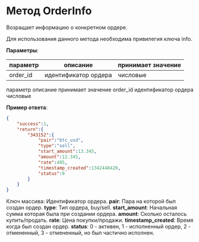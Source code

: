 # Метод OrderInfo

Возращает информацию о конкретном ордере.

Для использования данного метода необходима привилегия ключа info.

**Параметры**:

**параметр** | **описание** | **принимает значение**
------------ | ------------ | -------------
order_id | идентификатор ордера | числовые 

параметр	описание	принимает значение
order_id	идентификатор ордера	числовые

**Пример ответа**:
```json
{
	"success":1,
	"return":{
		"343152":{
			"pair":"btc_usd",
			"type":"sell",
			"start_amount":13.345,
			"amount":12.345,
			"rate":485,
			"timestamp_created":1342448420,
			"status":0
		}
	}
}
```

Ключ массива: Идентификатор ордера.
**pair**: Пара на которой был создан ордер.
**type**: Тип ордера, buy/sell.
**start_amount**: Начальная сумма которая была при создании ордера.
**amount**: Сколько осталось купить/продать.
**rate**: Цена покупки/продажи.
**timestamp_created**: Время когда был создан ордер.
**status**: 0 - активен, 1 - исполненный ордер, 2 - отмененный, 3 - отмененный, но был частично исполнен.
